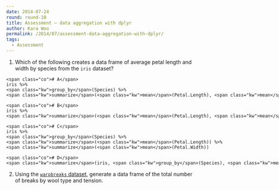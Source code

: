 ```yaml
---
date: 2014-07-24
round: round-10
title: Assessment – data aggregation with dplyr
author: Kara Woo
permalink: /2014/07/assessment-data-aggregation-with-dplyr/
tags:
  - Assessment
---
```

<ol style="list-style-type: decimal;">
  <li>
    Which of the following creates a data frame of average petal length and width by species from the <code>iris</code> dataset?
  </li>
</ol>

<pre class="sourceCode R"><code class="sourceCode r">&lt;span class="co"># A&lt;/span>
iris %&gt;%
&lt;span class="kw">group_by&lt;/span>(Species) %&gt;%
&lt;span class="kw">summarize&lt;/span>(&lt;span class="kw">mean&lt;/span>(Petal.Length), &lt;span class="kw">mean&lt;/span>(Petal.Width))

&lt;span class="co"># B&lt;/span>
iris %&gt;%
&lt;span class="kw">summarize&lt;/span>(&lt;span class="kw">mean&lt;/span>(Petal.Length), &lt;span class="kw">mean&lt;/span>(Petal.Width))

&lt;span class="co"># C&lt;/span>
iris %&gt;%
&lt;span class="kw">group_by&lt;/span>(Species) %&gt;%
&lt;span class="kw">summarize&lt;/span>(&lt;span class="kw">mean&lt;/span>(Petal.Length)) %&gt;%
&lt;span class="kw">summarize&lt;/span>(&lt;span class="kw">mean&lt;/span>(Petal.Width))

&lt;span class="co"># D&lt;/span>
&lt;span class="kw">summarize&lt;/span>(iris, &lt;span class="kw">group_by&lt;/span>(Species), &lt;span class="kw">mean&lt;/span>(Petal.Length), &lt;span class="kw">mean&lt;/span>(Petal.Width))</code></pre>

<ol style="list-style-type: decimal;" start="2">
  <li>
    Using the <a href="http://stat.ethz.ch/R-manual/R-patched/library/datasets/html/warpbreaks.html"><code>warpbreaks</code> dataset</a>, generate a data frame of the total number of breaks by wool type and tension.
  </li>
</ol>
